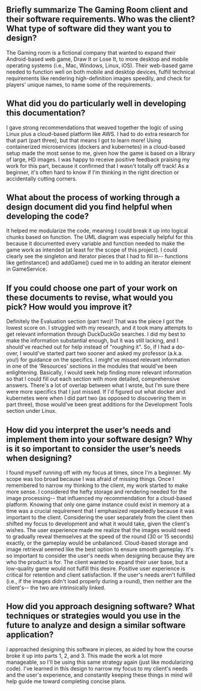 Briefly summarize The Gaming Room client and their software requirements. Who was the client? What type of software did they want you to design?
-- 

The Gaming room is a fictional company that wanted to expand their Android-based web game, Draw It or Lose It, to more desktop and mobile operating systems (i.e., Mac, Windows, Linux, iOS). Their web-based game needed to function well on both mobile and desktop devices, fulfill technical requirements like rendering high-definition images speedily, and check for players' unique names, to name some of the requirements.

What did you do particularly well in developing this documentation?
--

I gave strong recommendations that weaved together the logic of using Linux plus a cloud-based platform like AWS. I had to do extra research for that part (part three), but that means I got to learn more! Using containerized microservices (dockers and kubernetes) in a cloud-based setup made the most sense to me, given how the game is based on a library of large, HD images. I was happy to receive positive feedback praising my work for this part, because it confirmed that I wasn't totally off track! As a beginner, it's often hard to know if I'm thinking in the right direction or accidentally cutting corners.

What about the process of working through a design document did you find helpful when developing the code?
--

It helped me modularize the code, meaning I could break it up into logical chunks based on function. The UML diagram was especially helpful for this because it documented every variable and function needed to make the game work as intended (at least for the scope of this project). I could clearly see the singleton and iterator pieces that I had to fill in-- functions like getInstance() and addGame() cued me in to adding an iterator element in GameService.

If you could choose one part of your work on these documents to revise, what would you pick? How would you improve it?
--

Definitely the Evaluation section (part two)! That was the piece I got the lowest score on. I struggled with my research, and it took many attempts to get relevant information through DuckDuckGo searches. I did my best to make the information substantial enough, but it was still lacking, and I should've reached out for help instead of "roughing it". So, if I had a do-over, I would've started part two sooner and asked my professor (a.k.a. you!) for guidance on the specifics. I might've missed relevant information in one of the 'Resources' sections in the modules that would've been enlightening. Basically, I would seek help finding more relevant information so that I could fill out each section with more detailed, comprehensive answers. There's a lot of overlap between what I wrote, but I'm sure there were more specifics that I just missed. If I'd figured out what docker and kubernetes were when I did part two (as opposed to discovering them in part three), those would've been great additions for the Development Tools section under Linux.

How did you interpret the user’s needs and implement them into your software design? Why is it so important to consider the user’s needs when designing?
-- 

I found myself running off with my focus at times, since I'm a beginner. My scope was too broad because I was afraid of missing things. Once I remembered to narrow my thinking to the client, my work started to make more sense. I considered the hefty storage and rendering needed for the image processing-- that influenced my recommendation for a cloud-based platform. Knowing that only one game instance could exist in memory at a time was a crucial requirement that I emphasized repeatedly because it was important to the client.
Considering the user separately from the client then shifted my focus to development and what it would take, given the client's wishes. The user experience made me realize that the images would need to gradually reveal themselves at the speed of the round (30 or 15 seconds) exactly, or the gameplay would be unbalanced. Cloud-based storage and image retrieval seemed like the best option to ensure smooth gameplay.
It's so important to consider the user's needs when designing because they are who the product is for. The client wanted to expand their user base, but a low-quality game would not fulfill this desire. Positive user experience is critical for retention and client satisfaction. If the user's needs aren't fulfilled (i.e., if the images didn't load properly during a round), then neither are the client's-- the two are intrinsically linked.

How did you approach designing software? What techniques or strategies would you use in the future to analyze and design a similar software application?
-- 

I approached designing this software in pieces, as aided by how the course broke it up into parts 1, 2, and 3. This made the work a lot more manageable, so I'll be using this same strategy again (just like modularizing code). I've learned in this design to narrow my focus to my client's needs and the user's experience, and constantly keeping these things in mind will help guide me toward completing concise plans.
